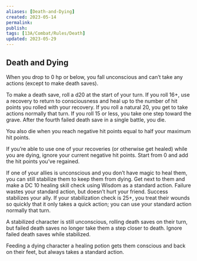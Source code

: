 ```yaml
---
aliases: [Death-and-Dying]
created: 2023-05-14
permalink: 
publish: 
tags: [13A/Combat/Rules/Death]
updated: 2023-05-29
---
```


## Death and Dying

When you drop to 0 hp or below, you fall unconscious and can’t take any actions (except to make death saves).

To make a death save, roll a d20 at the start of your turn. If you roll 16+, use a recovery to return to consciousness and heal up to the number of hit points you rolled with your recovery. If you roll a natural 20, you get to take actions normally that turn. If you roll 15 or less, you take one step toward the grave. After the fourth failed death save in a single battle, you die.

You also die when you reach negative hit points equal to half your maximum hit points.

If you’re able to use one of your recoveries (or otherwise get healed) while you are dying, ignore your current negative hit points. Start from 0 and add the hit points you’ve regained.

If one of your allies is unconscious and you don’t have magic to heal them, you can still stabilize them to keep them from dying. Get next to them and make a DC 10 healing skill check using Wisdom as a standard action. Failure wastes your standard action, but doesn’t hurt your friend. Success stabilizes your ally. If your stabilization check is 25+, you treat their wounds so quickly that it only takes a quick action; you can use your standard action normally that turn.

A stabilized character is still unconscious, rolling death saves on their turn, but failed death saves no longer take them a step closer to death. Ignore failed death saves while stabilized.

Feeding a dying character a healing potion gets them conscious and back on their feet, but always takes a standard action.



